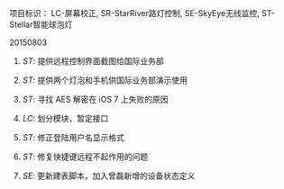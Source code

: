 项目标识： LC-屏幕校正, SR-StarRiver路灯控制, SE-SkyEye无线监控, ST-Stellar智能球泡灯

20150803

1. *ST*: 提供远程控制界面截图给国际业务部
2. *ST*: 提供两个灯泡和手机供国际业务部演示使用
3. *ST*: 寻找 AES 解密在 iOS 7 上失败的原因

1. *LC*: 划分模块，暂定接口
2. *ST*: 修正登陆用户名显示格式
3. *ST*: 修复快捷键远程不起作用的问题
4. *SE*: 更新建表脚本，加入曾磊新增的设备状态定义

[//]: # (comment)
